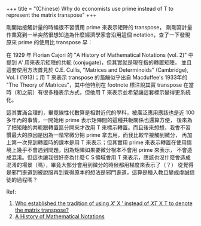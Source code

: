 +++
title = "(Chinese) Why do economists use prime instead of T to represent the matrix transpose"
+++

剛開始接觸計量的時候很不習慣用 prime 來表示矩陣的 transpose，
剛剛寫計量作業寫到一半突然很想知道為什麼經濟學家會沿用這個 notation，查了一下發現原來 prime 的使用比 transpose 早：

在 1929 年 Florian Cajori 的 "A History of Mathematical Notations (vol. 2)" 中提到 A' 用來表示矩陣的共軛 (conjugate)，但其實就是現在指的轉置矩陣，
並且這套使用方法首見於 C.E. Cullis, "Matrices and Determinoids" (Cambridge), Vol. I (1913)；用 T 來表示 transpose 的濫觴似乎出自 Macduffee's 1933年的 
"The Theory of Matrices"，其中他特別在 footnote 標注說其實 transpose 在當時（和之前）有很多種表示方式，但他用 T 來表示並希望讓這套標示變得更系統化。

這其實滿合理的，畢竟線性代數算是相對近代的學科，被廣泛應用應該也是近 100 多年內的事情，一開始用 prime 表示矩陣間的這種共軛關係也還算方便，
後來為了把矩陣的共軛跟轉置區分開來才改用 T 來標示轉置。而且後來想想，我會不習慣最大的原因是因為一階常微分把 prime 拿去用，而我比較早接觸到微分，
再加上第一次見到轉置時的課本是用 T 來表示；但其實用 prime 來表示轉置在使用情境上幾乎不會遇到問題，因為矩陣如果要微分根本不會用 prime 來表示，
不會造成混淆。但這也讓我很好奇為什麼ＣＳ領域會用 T 來表示，應該也沒什麼會造成混淆的場景（嗎），畢竟大部分會用到微分的時候都用梯度來表示了（？）
從覺得是邪門歪道到被說服再到覺得原本的想法是邪門歪道，這算是種入教且變成虔誠信徒的過程嗎？

Ref: 
1. [Who established the tradition of using 𝑋′ X ′  instead of 𝑋𝑇 X T  to denote the matrix transpose?](https://math.stackexchange.com/questions/2582286/who-established-the-tradition-of-using-x-prime-instead-of-xt-to-denote?fbclid=IwAR12PKPqyTBy7TFYvbsXonZC1mo9nxsylkR__HPJHtSmBLERFzGnH-xCyAs)
2. [A History of Mathematical Notations](https://archive.org/details/b29980343_0002/page/102/mode/2up?view=theater)
